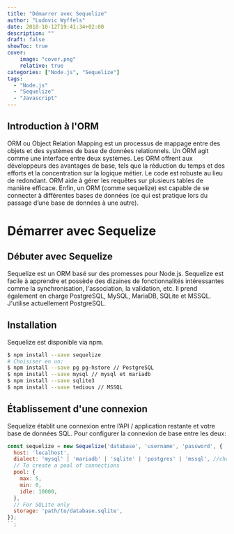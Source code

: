 ```yaml
---
title: "Démarrer avec Sequelize"
author: "Ludovic Wyffels"
date: 2018-10-12T19:41:34+02:00
description: ""
draft: false
showToc: true
cover:
    image: "cover.png"
    relative: true
categories: ["Node.js", "Sequelize"]
tags:
  - "Node.js"
  - "Sequelize"
  - "Javascript"
---
```


## Introduction à l'ORM

ORM ou Object Relation Mapping est un processus de mappage entre des objets et des systèmes de base de données relationnels. Un ORM agit comme une interface entre deux systèmes. Les ORM offrent aux développeurs des avantages de base, tels que la réduction du temps et des efforts et la concentration sur la logique métier. Le code est robuste au lieu de redondant. ORM aide à gérer les requêtes sur plusieurs tables de manière efficace. Enfin, un ORM (comme sequelize) est capable de se connecter à différentes bases de données (ce qui est pratique lors du passage d’une base de données à une autre).

# Démarrer avec Sequelize

## Débuter avec Sequelize

Sequelize est un ORM basé sur des promesses pour Node.js. Sequelize est facile à apprendre et possède des dizaines de fonctionnalités intéressantes comme la synchronisation, l'association, la validation, etc. Il prend également en charge PostgreSQL, MySQL, MariaDB, SQLite et MSSQL. J'utilise actuellement PostgreSQL.

## Installation

Sequelize est disponible via npm.

```bash
$ npm install --save sequelize
# Choisiser en un:
$ npm install --save pg pg-hstore // PostgreSQL
$ npm install --save mysql // mysql et mariadb
$ npm install --save sqlite3
$ npm install --save tedious // MSSQL
```

## Établissement d'une connexion

Sequelize établit une connexion entre l’API / application restante et votre base de données SQL. Pour configurer la connexion de base entre les deux:

```javascript
const sequelize = new Sequelize('database', 'username', 'password', {
  host: 'localhost',
  dialect: 'mysql' | 'mariadb' | 'sqlite' | 'postgres' | 'mssql', //choose anyone between them
  // To create a pool of connections
  pool: {
    max: 5,
    min: 0,
    idle: 10000,
  },
  // For SQLite only
  storage: 'path/to/database.sqlite',
});
``;
```